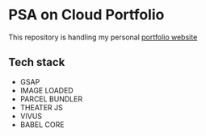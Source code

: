 # PSA on Cloud Portfolio
This repository is handling my personal [portfolio website](https://psaoncloud.com)

## Tech stack 
- GSAP
- IMAGE LOADED
- PARCEL BUNDLER
- THEATER JS
- VIVUS
- BABEL CORE
